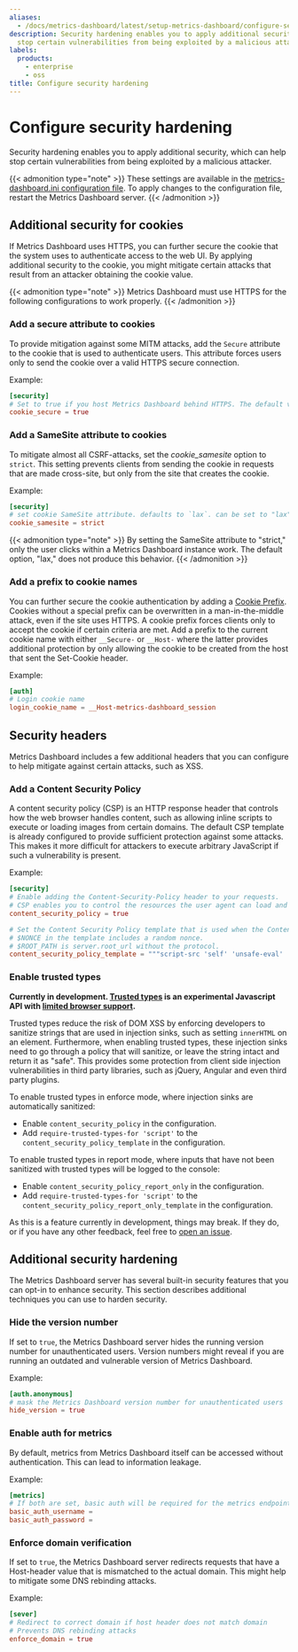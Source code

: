 ```yaml
---
aliases:
  - /docs/metrics-dashboard/latest/setup-metrics-dashboard/configure-security/configure-security-hardening/
description: Security hardening enables you to apply additional security which might
  stop certain vulnerabilities from being exploited by a malicious attacker.
labels:
  products:
    - enterprise
    - oss
title: Configure security hardening
---
```


# Configure security hardening

Security hardening enables you to apply additional security, which can help stop certain vulnerabilities from being exploited by a malicious attacker.

{{< admonition type="note" >}}
These settings are available in the [metrics-dashboard.ini configuration file](../../configure-metrics-dashboard/#configuration-file-location). To apply changes to the configuration file, restart the Metrics Dashboard server.
{{< /admonition >}}

## Additional security for cookies

If Metrics Dashboard uses HTTPS, you can further secure the cookie that the system uses to authenticate access to the web UI. By applying additional security to the cookie, you might mitigate certain attacks that result from an attacker obtaining the cookie value.

{{< admonition type="note" >}}
Metrics Dashboard must use HTTPS for the following configurations to work properly.
{{< /admonition >}}

### Add a secure attribute to cookies

To provide mitigation against some MITM attacks, add the `Secure` attribute to the cookie that is used to authenticate users. This attribute forces users only to send the cookie over a valid HTTPS secure connection.

Example:

```toml
[security]
# Set to true if you host Metrics Dashboard behind HTTPS. The default value is false.
cookie_secure = true
```

### Add a SameSite attribute to cookies

To mitigate almost all CSRF-attacks, set the _cookie_samesite_ option to `strict`. This setting prevents clients from sending the cookie in requests that are made cross-site, but only from the site that creates the cookie.

Example:

```toml
[security]
# set cookie SameSite attribute. defaults to `lax`. can be set to "lax", "strict", "none" and "disabled"
cookie_samesite = strict
```

{{< admonition type="note" >}}
By setting the SameSite attribute to "strict," only the user clicks within a Metrics Dashboard instance work. The default option, "lax," does not produce this behavior.
{{< /admonition >}}

### Add a prefix to cookie names

You can further secure the cookie authentication by adding a [Cookie Prefix](https://googlechrome.github.io/samples/cookie-prefixes/). Cookies without a special prefix can be overwritten in a man-in-the-middle attack, even if the site uses HTTPS. A cookie prefix forces clients only to accept the cookie if certain criteria are met.
Add a prefix to the current cookie name with either `__Secure-` or `__Host-` where the latter provides additional protection by only allowing the cookie to be created from the host that sent the Set-Cookie header.

Example:

```toml
[auth]
# Login cookie name
login_cookie_name = __Host-metrics-dashboard_session
```

## Security headers

Metrics Dashboard includes a few additional headers that you can configure to help mitigate against certain attacks, such as XSS.

### Add a Content Security Policy

A content security policy (CSP) is an HTTP response header that controls how the web browser handles content, such as allowing inline scripts to execute or loading images from certain domains. The default CSP template is already configured to provide sufficient protection against some attacks. This makes it more difficult for attackers to execute arbitrary JavaScript if such a vulnerability is present.

Example:

```toml
[security]
# Enable adding the Content-Security-Policy header to your requests.
# CSP enables you to control the resources the user agent can load and helps prevent XSS attacks.
content_security_policy = true

# Set the Content Security Policy template that is used when the Content-Security-Policy header is added to your requests.
# $NONCE in the template includes a random nonce.
# $ROOT_PATH is server.root_url without the protocol.
content_security_policy_template = """script-src 'self' 'unsafe-eval' 'unsafe-inline' 'strict-dynamic' $NONCE;object-src 'none';font-src 'self';style-src 'self' 'unsafe-inline' blob:;img-src * data:;base-uri 'self';connect-src 'self' metrics-dashboard.com ws://$ROOT_PATH wss://$ROOT_PATH;manifest-src 'self';media-src 'none';form-action 'self';"""
```

### Enable trusted types

**Currently in development. [Trusted types](https://github.com/w3c/trusted-types/blob/main/explainer.md) is an experimental Javascript API with [limited browser support](https://developer.mozilla.org/en-US/docs/Web/HTTP/Headers/Content-Security-Policy/trusted-types#browser_compatibility).**

Trusted types reduce the risk of DOM XSS by enforcing developers to sanitize strings that are used in injection sinks, such as setting `innerHTML` on an element. Furthermore, when enabling trusted types, these injection sinks need to go through a policy that will sanitize, or leave the string intact and return it as "safe". This provides some protection from client side injection vulnerabilities in third party libraries, such as jQuery, Angular and even third party plugins.

To enable trusted types in enforce mode, where injection sinks are automatically sanitized:

- Enable `content_security_policy` in the configuration.
- Add `require-trusted-types-for 'script'` to the `content_security_policy_template` in the configuration.

To enable trusted types in report mode, where inputs that have not been sanitized with trusted types will be logged to the console:

- Enable `content_security_policy_report_only` in the configuration.
- Add `require-trusted-types-for 'script'` to the `content_security_policy_report_only_template` in the configuration.

As this is a feature currently in development, things may break. If they do, or if you have any other feedback, feel free to [open an issue](https://github.com/metrics-dashboard/metrics-dashboard/issues/new/choose).

## Additional security hardening

The Metrics Dashboard server has several built-in security features that you can opt-in to enhance security. This section describes additional techniques you can use to harden security.

### Hide the version number

If set to `true`, the Metrics Dashboard server hides the running version number for unauthenticated users. Version numbers might reveal if you are running an outdated and vulnerable version of Metrics Dashboard.

Example:

```toml
[auth.anonymous]
# mask the Metrics Dashboard version number for unauthenticated users
hide_version = true
```

### Enable auth for metrics

By default, metrics from Metrics Dashboard itself can be accessed without authentication. This can lead to information leakage.

Example:

```toml
[metrics]
# If both are set, basic auth will be required for the metrics endpoints
basic_auth_username =
basic_auth_password =
```

### Enforce domain verification

If set to `true`, the Metrics Dashboard server redirects requests that have a Host-header value that is mismatched to the actual domain. This might help to mitigate some DNS rebinding attacks.

Example:

```toml
[sever]
# Redirect to correct domain if host header does not match domain
# Prevents DNS rebinding attacks
enforce_domain = true
```
